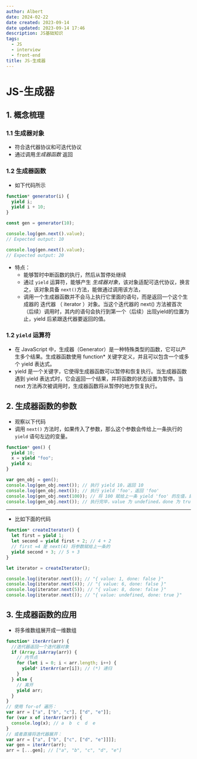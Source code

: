 ```yaml
---
author: Albert
date: 2024-02-22
date created: 2023-09-14
date updated: 2023-09-14 17:46
description: JS基础知识
tags:
  - JS
  - interview
  - front-end
title: JS-生成器
---
```


# JS-生成器

## 1. 概念梳理

### 1.1 生成器对象

- 符合迭代器协议和可迭代协议
- 通过调用*生成器函数* 返回

### 1.2 生成器函数

- 如下代码所示

```js
function* generator(i) {
  yield i;
  yield i + 10;
}

const gen = generator(10);

console.log(gen.next().value);
// Expected output: 10

console.log(gen.next().value);
// Expected output: 20
```

- 特点：
  - 能够暂时中断函数的执行，然后从暂停处继续
  - 通过 `yield` 运算符，能够产生 *生成器对象*，该对象适配可迭代协议，换言之，该对象具备 `next()`方法，能做通过调用该方法，
  - 调用一个生成器函数并不会马上执行它里面的语句，而是返回一个这个生成器的 迭代器 （ iterator ）对象。当这个迭代器的 next() 方法被首次（后续）调用时，其内的语句会执行到第一个（后续）出现yield的位置为止，yield 后紧跟迭代器要返回的值。

### 1.2 `yield` 运算符

- 在 JavaScript 中，生成器（Generator）是一种特殊类型的函数，它可以产生多个结果。生成器函数使用 function* 关键字定义，并且可以包含一个或多个 yield 表达式。
- yield 是一个关键字，它使得生成器函数可以暂停和恢复执行。当生成器函数遇到 yield 表达式时，它会返回一个结果，并将函数的状态设置为暂停。当 next 方法再次被调用时，生成器函数将从暂停的地方恢复执行。

## 2. 生成器函数的参数

- 观察以下代码
- 调用 `next()` 方法时，如果传入了参数，那么这个参数会传给上一条执行的 `yield` 语句左边的变量。

```js
function* gen() {
  yield 10;
  x = yield "foo";
  yield x;
}

var gen_obj = gen();
console.log(gen_obj.next()); // 执行 yield 10，返回 10
console.log(gen_obj.next()); // 执行 yield 'foo'，返回 'foo'
console.log(gen_obj.next(100)); // 将 100 赋给上一条 yield 'foo' 的左值，即执行 x=100，返回 100
console.log(gen_obj.next()); // 执行完毕，value 为 undefined，done 为 true
```

---

- 比如下面的代码

```js
function* createIterator() {
  let first = yield 1;
  let second = yield first + 2; // 4 + 2
  // first =4 是 next(4) 将参数赋给上一条的
  yield second + 3; // 5 + 3
}

let iterator = createIterator();

console.log(iterator.next()); // "{ value: 1, done: false }"
console.log(iterator.next(4)); // "{ value: 6, done: false }"
console.log(iterator.next(5)); // "{ value: 8, done: false }"
console.log(iterator.next()); // "{ value: undefined, done: true }"
```

## 3. 生成器函数的应用

- 将多维数组展开成一维数组

```js
function* iterArr(arr) {
  //迭代器返回一个迭代器对象
  if (Array.isArray(arr)) {
    // 内节点
    for (let i = 0; i < arr.length; i++) {
      yield* iterArr(arr[i]); // (*) 递归
    }
  } else {
    // 离开
    yield arr;
  }
}
// 使用 for-of 遍历：
var arr = ["a", ["b", "c"], ["d", "e"]];
for (var x of iterArr(arr)) {
  console.log(x); // a  b  c  d  e
}
// 或者直接将迭代器展开：
var arr = ["a", ["b", ["c", ["d", "e"]]]];
var gen = iterArr(arr);
arr = [...gen]; // ["a", "b", "c", "d", "e"]

```